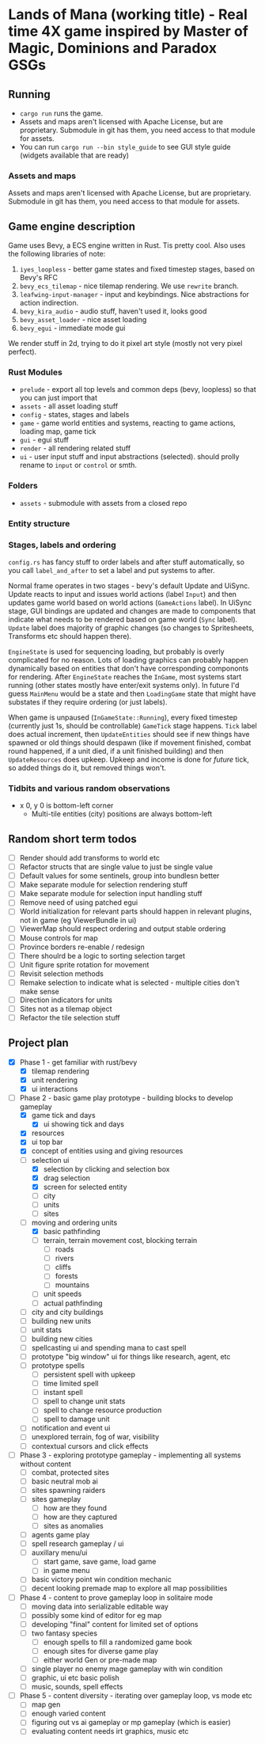 # Lands of Mana (working title) - Real time 4X game inspired by Master of Magic, Dominions and Paradox GSGs

## Running

- `cargo run` runs the game.
- Assets and maps aren't licensed with Apache License, but are proprietary. Submodule in git has them, you need access to that module for assets.
- You can run `cargo run --bin style_guide` to see GUI style guide (widgets available that are ready)

### Assets and maps

Assets and maps aren't licensed with Apache License, but are proprietary. Submodule in git has them, you need access to that module for assets.

## Game engine description

Game uses Bevy, a ECS engine written in Rust. Tis pretty cool. Also uses the following libraries of note:

1. `iyes_loopless` - better game states and fixed timestep stages, based on Bevy's RFC
2. `bevy_ecs_tilemap` - nice tilemap rendering. We use `rewrite` branch.
3. `leafwing-input-manager` - input and keybindings. Nice abstractions for action indirection.
4. `bevy_kira_audio` - audio stuff, haven't used it, looks good
5. `bevy_asset_loader` - nice asset loading
6. `bevy_egui` - immediate mode gui

We render stuff in 2d, trying to do it pixel art style (mostly not very pixel perfect).

### Rust Modules

- `prelude` - export all top levels and common deps (bevy, loopless) so that you can just import that
- `assets` - all asset loading stuff
- `config` - states, stages and labels
- `game` - game world entities and systems, reacting to game actions, loading map, game tick
- `gui` - egui stuff
- `render` - all rendering related stuff
- `ui` - user input stuff and input abstractions (selected). should prolly rename to `input` or `control` or smth.

### Folders

- `assets` - submodule with assets from a closed repo

### Entity structure

### Stages, labels and ordering

`config.rs` has fancy stuff to order labels and after stuff automatically, so you call `label_and_after` to set a label and put systems to after.

Normal frame operates in two stages - bevy's default Update and UiSync. Update reacts to input and issues world actions (label `Input`) and then updates game world based on world actions (`GameActions` label). In UiSync stage, GUI bindings are updated and changes are made to components that indicate what needs to be rendered based on game world (`Sync` label). `Update` label does majority of graphic changes (so changes to Spritesheets, Transforms etc should happen there).

`EngineState` is used for sequencing loading, but probably is overly complicated for no reason. Lots of loading graphics can probably happen dynamically based on entities that don't have corresponding compononts for rendering. After `EngineState` reaches the `InGame`, most systems start running (other states mostly have enter/exit systems only). In future I'd guess `MainMenu` would be a state and then `LoadingGame` state that might have substates if they require ordering (or just labels).

When game is unpaused (`InGameState::Running`), every fixed timestep (currently just 1s, should be controllable) `GameTick` stage happens. `Tick` label does actual increment, then `UpdateEntities` should see if new things have spawned or old things should despawn (like if movement finished, combat round happened, if a unit died, if a unit finished building) and then `UpdateResources` does upkeep. Upkeep and income is done for _future_ tick, so added things do it, but removed things won't.

### Tidbits and various random observations

- x 0, y 0 is bottom-left corner
  - Multi-tile entities (city) positions are always bottom-left

## Random short term todos

- [ ] Render should add transforms to world etc
- [ ] Refactor structs that are single value to just be single value
- [ ] Default values for some sentinels, group into bundlesn better
- [ ] Make separate module for selection rendering stuff
- [ ] Make separate module for selection input handling stuff
- [ ] Remove need of using patched egui
- [ ] World initialization for relevant parts should happen in relevant plugins, not in game (eg ViewerBundle in ui)
- [ ] ViewerMap should respect ordering and output stable ordering
- [ ] Mouse controls for map
- [ ] Province borders re-enable / redesign
- [ ] There shoulrd be a logic to sorting selection target
- [ ] Unit figure sprite rotation for movement
- [ ] Revisit selection methods
- [ ] Remake selection to indicate what is selected - multiple cities don't make sense
- [ ] Direction indicators for units
- [ ] Sites not as a tilemap object
- [ ] Refactor the tile selection stuff

## Project plan

- [x] Phase 1 - get familiar with rust/bevy
  - [x] tilemap rendering
  - [x] unit rendering
  - [x] ui interactions
- [ ] Phase 2 - basic game play prototype - building blocks to develop gameplay
  - [x] game tick and days
    - [x] ui showing tick and days
  - [x] resources
  - [x] ui top bar
  - [x] concept of entities using and giving resources
  - [ ] selection ui
    - [x] selection by clicking and selection box
    - [x] drag selection
    - [x] screen for selected entity
    - [ ] city
    - [ ] units
    - [ ] sites
  - [ ] moving and ordering units
    - [x] basic pathfinding
    - [ ] terrain, terrain movement cost, blocking terrain
      - [ ] roads
      - [ ] rivers
      - [ ] cliffs
      - [ ] forests
      - [ ] mountains
    - [ ] unit speeds
    - [ ] actual pathfinding
  - [ ] city and city buildings
  - [ ] building new units
  - [ ] unit stats
  - [ ] building new cities
  - [ ] spellcasting ui and spending mana to cast spell
  - [ ] prototype "big window" ui for things like research, agent, etc
  - [ ] prototype spells
    - [ ] persistent spell with upkeep
    - [ ] time limited spell
    - [ ] instant spell
    - [ ] spell to change unit stats
    - [ ] spell to change resource production
    - [ ] spell to damage unit
  - [ ] notification and event ui
  - [ ] unexplored terrain, fog of war, visibility
  - [ ] contextual cursors and click effects
- [ ] Phase 3 - exploring prototype gameplay - implementing all systems without content
  - [ ] combat, protected sites
  - [ ] basic neutral mob ai
  - [ ] sites spawning raiders
  - [ ] sites gameplay
    - [ ] how are they found
    - [ ] how are they captured
    - [ ] sites as anomalies
  - [ ] agents game play
  - [ ] spell research gameplay / ui
  - [ ] auxillary menu/ui
    - [ ] start game, save game, load game
    - [ ] in game menu
  - [ ] basic victory point win condition mechanic
  - [ ] decent looking premade map to explore all map possibilities
- [ ] Phase 4 - content to prove gameplay loop in solitaire mode
  - [ ] moving data into serializable editable way
  - [ ] possibly some kind of editor for eg map
  - [ ] developing "final" content for limited set of options
  - [ ] two fantasy species
    - [ ] enough spells to fill a randomized game book
    - [ ] enough sites for diverse game play
    - [ ] either world Gen or pre-made map
  - [ ] single player no enemy mage gameplay with win condition
  - [ ] graphic, ui etc basic polish
  - [ ] music, sounds, spell effects
- [ ] Phase 5 - content diversity - iterating over gameplay loop, vs mode etc
  - [ ] map gen
  - [ ] enough varied content
  - [ ] figuring out vs ai gameplay or mp gameplay (which is easier)
  - [ ] evaluating content needs irt graphics, music etc
